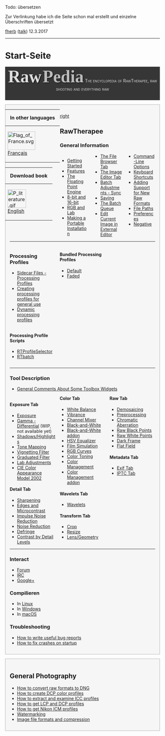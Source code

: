 Todo: übersetzen

Zur Verlinkung habe ich die Seite schon mal erstellt und einzelne
Überschriften übersetzt

[fherb](User:Fherb "wikilink") ([talk](User_talk:Fherb "wikilink"))
12.3.2017

------------------------------------------------------------------------

# Start-Seite

<div style="text-align: center; padding-bottom: 1em; margin-bottom: 1em; background-color: #363636; color: #DDDDDD;">

<span style="font-family: serif; font-size: 4em; font-weight: bold; text-shadow: 2px 2px 2px #161616;">Raw</span>
<span style="font-family: serif; font-size: 4em; font-weight: bold; text-shadow: 2px 2px 2px #161616; color: #BBBBBB">Pedia</span>
<span style="font-variant: small-caps;">The encyclopedia of RawTherapee,
raw shooting and everything raw</span>

</div>
<div style="float: left; clear: right">

<table>
<thead>
<tr class="header">
<th style="padding: 0 1em;"><p>In other languages</p></th>
</tr>
</thead>
<tbody>
<tr class="odd">
<td><p><img src="Flag_of_France.svg" title="Flag_of_France.svg"
width="90" height="60" alt="Flag_of_France.svg" /><br />
<a href="Main_Page/fr" title="wikilink">Français</a></p></td>
</tr>
</tbody>
</table>

<table>
<thead>
<tr class="header">
<th style="padding: 0 1em;"><p>Download book</p></th>
</tr>
</thead>
<tbody>
<tr class="odd">
<td><p><img src="P_literature.gif" title="P_literature.gif" width="60"
height="60" alt="P_literature.gif" /><br />
<a href="RawPedia:Books/RawPedia_Book"
title="wikilink">English</a></p></td>
</tr>
</tbody>
</table>

</div>



<div style="background-color: #f6f6f6; border: 1px solid #aaa; padding: 1em; margin-bottom: 1em;">

[right](image:Rawtherapee_rawpedia_header1_h300.jpg "wikilink")

## RawTherapee

### General Information

<div style="column-count:3;-moz-column-count:3;-webkit-column-count:3;">

- [Getting Started](Getting_Started "wikilink")
- [Features](Features "wikilink")
- [The Floating Point Engine](The_Floating_Point_Engine "wikilink")
- [8-bit and 16-bit](8-bit_and_16-bit "wikilink")
- [RGB and Lab](RGB_and_Lab "wikilink")
- [Making a Portable
  Installation](Making_a_Portable_Installation "wikilink")
- [The File Browser Tab](The_File_Browser_Tab "wikilink")
- [The Image Editor Tab](The_Image_Editor_Tab "wikilink")
- [Batch Adjustments - Sync](Batch_Adjustments_-_Sync "wikilink")
- [Saving](Saving "wikilink")
- [The Batch Queue](The_Batch_Queue "wikilink")
- [Edit Current Image in External
  Editor](Edit_Current_Image_in_External_Editor "wikilink")
- [Command-Line Options](Command-Line_Options "wikilink")
- [Keyboard Shortcuts](Keyboard_Shortcuts "wikilink")
- [Adding Support for New Raw
  Formats](Adding_Support_for_New_Raw_Formats "wikilink")
- [File Paths](File_Paths "wikilink")
- [Preferences](Preferences "wikilink")
- [Negative](Negative "wikilink")

</div>
<hr />
<div style="column-count:3;-moz-column-count:3;-webkit-column-count:3;">
<div style="display: inline-block; width: 100%;">

### Processing Profiles

- [Sidecar Files - Processing
  Profiles](Sidecar_Files_-_Processing_Profiles "wikilink")
- [Creating processing profiles for general
  use](Creating_processing_profiles_for_general_use "wikilink")
- [Dynamic processing profiles](Dynamic_processing_profiles "wikilink")

</div>
<div style="display: inline-block; width: 100%;">

#### Processing Profile Scripts

- [RTProfileSelector](RTProfileSelector "wikilink")
- [RTbatch](RTbatch "wikilink")

</div>
<div style="display: inline-block; width: 100%;">

#### Bundled Processing Profiles

- [Default](Default "wikilink")
- [Faded](Faded "wikilink")

</div>
</div>
<hr />

### Tool Description

- [General Comments About Some Toolbox
  Widgets](General_Comments_About_Some_Toolbox_Widgets "wikilink")

<div style="column-count:3;-moz-column-count:3;-webkit-column-count:3;">
<div style="break-inside: avoid-column; -webkit-column-break-inside: avoid;">

#### Exposure Tab

- [Exposure](Exposure "wikilink")
- [Gamma - Differential](Gamma_-_Differential "wikilink") (WIP, not
  available yet)
- [Shadows/Highlights](Shadows/Highlights "wikilink")
- [Tone Mapping](Tone_Mapping "wikilink")
- [Vignetting Filter](Vignetting_Filter "wikilink")
- [Graduated Filter](Graduated_Filter "wikilink")
- [Lab Adjustments](Lab_Adjustments "wikilink")
- [CIE Color Appearance Model 2002](CIECAM02 "wikilink")

</div>
<div style="break-inside: avoid-column; -webkit-column-break-inside: avoid;">

#### Detail Tab

- [Sharpening](Sharpening "wikilink")
- [Edges and Microcontrast](Edges_and_Microcontrast "wikilink")
- [Impulse Noise Reduction](Impulse_Noise_Reduction "wikilink")
- [Noise Reduction](Noise_Reduction "wikilink")
- [Defringe](Defringe "wikilink")
- [Contrast by Detail Levels](Contrast_by_Detail_Levels "wikilink")

</div>



<div style="break-inside: avoid-column; -webkit-column-break-inside: avoid;">

#### Color Tab

- [White Balance](White_Balance "wikilink")
- [Vibrance](Vibrance "wikilink")
- [Channel Mixer](Channel_Mixer "wikilink")
- [Black-and-White](Black-and-White "wikilink")
- [Black-and-White addon](Black-and-White_addon "wikilink")
- [HSV Equalizer](HSV_Equalizer "wikilink")
- [Film Simulation](Film_Simulation "wikilink")
- [RGB Curves](RGB_Curves "wikilink")
- [Color Toning](Color_Toning "wikilink")
- [Color Management](Color_Management "wikilink")
- [Color Management addon](Color_Management_addon "wikilink")

</div>
<div style="break-inside: avoid-column; -webkit-column-break-inside: avoid;">

#### Wavelets Tab

- [Wavelets](Wavelets "wikilink")

</div>
<div style="break-inside: avoid-column; -webkit-column-break-inside: avoid;">

#### Transform Tab

- [Crop](Crop "wikilink")
- [Resize](Resize "wikilink")
- [Lens/Geometry](Lens/Geometry "wikilink")

</div>
<div style="break-inside: avoid-column; -webkit-column-break-inside: avoid;">

#### Raw Tab

- [Demosaicing](Demosaicing "wikilink")
- [Preprocessing](Preprocessing "wikilink")
- [Chromatic Aberration](Chromatic_Aberration "wikilink")
- [Raw Black Points](Raw_Black_Points "wikilink")
- [Raw White Points](Raw_White_Points "wikilink")
- [Dark Frame](Dark_Frame "wikilink")
- [Flat Field](Flat_Field "wikilink")

</div>
<div style="break-inside: avoid-column; -webkit-column-break-inside: avoid;">

#### Metadata Tab

- [Exif Tab](Exif_Tab "wikilink")
- [IPTC Tab](IPTC_Tab "wikilink")

</div>
</div>
<hr />

### Interact

- [Forum](Forum "wikilink")
- [IRC](IRC "wikilink")
- [Google+](Google+ "wikilink")

### Compilieren

- In [Linux](Linux "wikilink")
- In [Windows](Windows "wikilink")
- In [macOS](macOS "wikilink")

### Troubleshooting

- [How to write useful bug
  reports](How_to_write_useful_bug_reports "wikilink")
- [How to fix crashes on
  startup](How_to_fix_crashes_on_startup "wikilink")

</div>
<div style="background-color: #f6f6f6; border: 1px solid #aaa; padding: 1em; margin-bottom: 1em;">

## General Photography

- [How to convert raw formats to
  DNG](How_to_convert_raw_formats_to_DNG "wikilink")
- [How to create DCP color
  profiles](How_to_create_DCP_color_profiles "wikilink")
- [How to extract and examine ICC
  profiles](How_to_extract_and_examine_ICC_profiles "wikilink")
- [How to get LCP and DCP
  profiles](How_to_get_LCP_and_DCP_profiles "wikilink")
- [How to get Nikon ICM
  profiles](How_to_get_Nikon_ICM_profiles "wikilink")
- [Watermarking](Watermarking "wikilink")
- [Image file formats and
  compression](Image_file_formats_and_compression "wikilink")

</div>